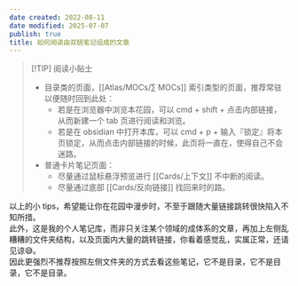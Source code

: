 ```yaml
---
date created: 2022-08-11
date modified: 2025-07-07
publish: true
title: 如何阅读由双链笔记组成的文章
---
```

>[!TIP] 阅读小贴士
> - 目录类的页面，[[Atlas/MOCs/∑ MOCs]] 索引类型的页面，推荐常驻以便随时回到此处：
> 	- 若是在浏览器中浏览本花园，可以 cmd + shift + 点击内部链接，从而新建一个 tab 页进行阅读和浏览。
> 	- 若是在 obsidian 中打开本库，可以 cmd + p + 输入『锁定』将本页锁定，从而点击内部链接的时候，此页将一直在，使得自己不会迷路。
> - 普通卡片笔记页面：
> 	- 尽量通过鼠标悬浮预览进行 [[Cards/上下文]] 不中断的阅读。
> 	- 尽量通过底部 [[Cards/反向链接]] 找回来时的路。

以上的小 tips，希望能让你在花园中漫步时，不至于跟随大量链接跳转很快陷入不知所措。  
此外，这是我的个人笔记库，而非只关注某个领域的成体系的文章，再加上左侧乱糟糟的文件夹结构，以及页面内大量的跳转链接，你看着感觉乱，实属正常，还请见谅😅。  
因此更强烈不推荐按照左侧文件夹的方式去看这些笔记，它不是目录，它不是目录，它不是目录。
